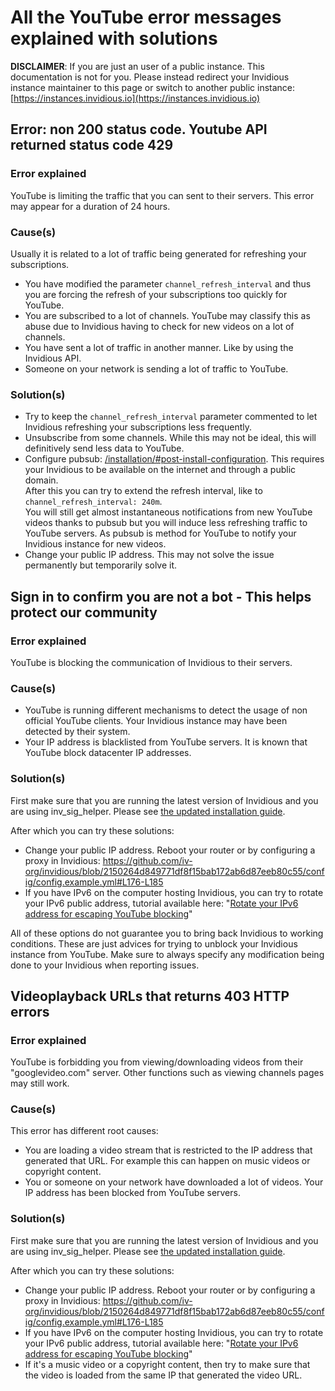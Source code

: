 # All the YouTube error messages explained with solutions

**DISCLAIMER**: If you are just an user of a public instance. This documentation is not for you. Please instead redirect your Invidious instance maintainer to this page or switch to another public instance: [https://instances.invidious.io](https://instances.invidious.io)

## Error: non 200 status code. Youtube API returned status code 429

### Error explained

YouTube is limiting the traffic that you can sent to their servers. This error may appear for a duration of 24 hours.

### Cause(s)

Usually it is related to a lot of traffic being generated for refreshing your subscriptions.

- You have modified the parameter `channel_refresh_interval` and thus you are forcing the refresh of your subscriptions too quickly for YouTube.
- You are subscribed to a lot of channels. YouTube may classify this as abuse due to Invidious having to check for new videos on a lot of channels.
- You have sent a lot of traffic in another manner. Like by using the Invidious API.
- Someone on your network is sending a lot of traffic to YouTube.

### Solution(s)

- Try to keep the `channel_refresh_interval` parameter commented to let Invidious refreshing your subscriptions less frequently.
- Unsubscribe from some channels. While this may not be ideal, this will definitively send less data to YouTube.
- Configure pubsub: [/installation/#post-install-configuration](./installation.md/#post-install-configuration). This requires your Invidious to be available on the internet and through a public domain.  
   After this you can try to extend the refresh interval, like to `channel_refresh_interval: 240m`.  
   You will still get almost instantaneous notifications from new YouTube videos thanks to pubsub but you will induce less refreshing traffic to YouTube servers. As pubsub is method for YouTube to notify your Invidious instance for new videos.
- Change your public IP address. This may not solve the issue permanently but temporarily solve it.

## Sign in to confirm you are not a bot - This helps protect our community

### Error explained

YouTube is blocking the communication of Invidious to their servers.

### Cause(s)

- YouTube is running different mechanisms to detect the usage of non official YouTube clients. Your Invidious instance may have been detected by their system.
- Your IP address is blacklisted from YouTube servers. It is known that YouTube block datacenter IP addresses.

### Solution(s)

First make sure that you are running the latest version of Invidious and you are using inv_sig_helper. Please see [the updated installation guide](./installation.md).

After which you can try these solutions:

- Change your public IP address. Reboot your router or by configuring a proxy in Invidious: https://github.com/iv-org/invidious/blob/2150264d849771df8f15bab172ab6d87eeb80c55/config/config.example.yml#L176-L185
- If you have IPv6 on the computer hosting Invidious, you can try to rotate your IPv6 public address, tutorial available here: "[Rotate your IPv6 address for escaping YouTube blocking](/ipv6-rotator/)"

All of these options do not guarantee you to bring back Invidious to working conditions. These are just advices for trying to unblock your Invidious instance from YouTube. Make sure to always specify any modification being done to your Invidious when reporting issues.

## Videoplayback URLs that returns 403 HTTP errors

### Error explained

YouTube is forbidding you from viewing/downloading videos from their "googlevideo.com" server. Other functions such as viewing channels pages may still work.

### Cause(s)

This error has different root causes:

- You are loading a video stream that is restricted to the IP address that generated that URL. For example this can happen on music videos or copyright content.
- You or someone on your network have downloaded a lot of videos. Your IP address has been blocked from YouTube servers.

### Solution(s)

First make sure that you are running the latest version of Invidious and you are using inv_sig_helper. Please see [the updated installation guide](./installation.md).

After which you can try these solutions:

- Change your public IP address. Reboot your router or by configuring a proxy in Invidious: https://github.com/iv-org/invidious/blob/2150264d849771df8f15bab172ab6d87eeb80c55/config/config.example.yml#L176-L185
- If you have IPv6 on the computer hosting Invidious, you can try to rotate your IPv6 public address, tutorial available here: "[Rotate your IPv6 address for escaping YouTube blocking](./ipv6-rotator.md)"
- If it's a music video or a copyright content, then try to make sure that the video is loaded from the same IP that generated the video URL.

